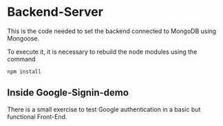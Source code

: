 # Backend-Server

This is the code needed to set the backend connected to MongoDB using Mongoose.

To execute it, it is necessary to rebuild the node modules using the command

```
npm install
```

## Inside Google-Signin-demo

There is a small exercise to test Google authentication in a basic but functional Front-End.